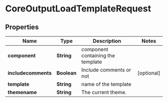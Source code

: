 

# CoreOutputLoadTemplateRequest


## Properties

| Name | Type | Description | Notes |
|------------ | ------------- | ------------- | -------------|
|**component** | **String** | component containing the template |  |
|**includecomments** | **Boolean** | Include comments or not |  [optional] |
|**template** | **String** | name of the template |  |
|**themename** | **String** | The current theme. |  |



